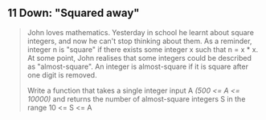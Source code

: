 ## 11 Down: "Squared away"

>John loves mathematics. Yesterday in school he learnt about square integers, and now he can't stop thinking about them. As a reminder, integer n is "square" if there exists some integer x such that n = x * x. At some point, John realises that some integers could be described as "almost-square". An integer is almost-square if it is square after one digit is removed.
>
>Write a function that takes a single integer input A <i>(500 <= A <= 10000)</i> and returns the number of almost-square integers S in the range 10 <= S <= A
